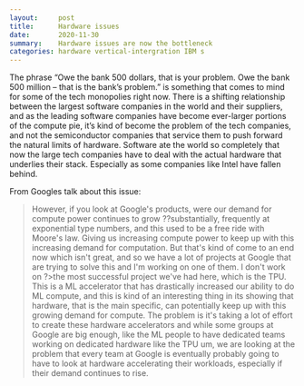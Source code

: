 ```yaml
---
layout:     post
title:      Hardware issues
date:       2020-11-30
summary:    Hardware issues are now the bottleneck
categories: hardware vertical-intergration IBM s
---
```



The phrase “Owe the bank 500 dollars, that is your problem. Owe the bank 500 million – that is the bank’s problem.” is something that comes to mind for some of the tech monopolies right now. There is a shifting relationship between the largest software companies in the world and their suppliers, and as the leading software companies have become ever-larger portions of the compute pie, it’s kind of become the problem of the tech companies, and not the semiconductor companies that service them to push forward the natural limits of hardware. Software ate the world so completely that now the large tech companies have to deal with the actual hardware that underlies their stack. Especially as some companies like Intel have fallen behind.

From Googles talk about this issue:

>However, if you look at Google's products, were our demand for compute power continues to grow ??substantially, frequently at exponential type numbers, and this used to be a free ride with Moore's law. Giving us increasing compute power to keep up with this increasing demand for computation. But that's kind of come to an end now which isn't great, and so we have a lot of projects at Google that are trying to solve this and I'm working on one of them. I don't work on ?>the most successful project we've had here, which is the TPU. This is a ML accelerator that has drastically increased our ability to do ML compute, and this is kind of an interesting thing in its showing that hardware, that is the main specific, can potentially keep up with this growing demand for compute. The problem is it's taking a lot of effort to create these hardware accelerators and while some groups at Google are big enough, like the ML people to have dedicated teams working on dedicated hardware like the TPU um, we are looking at the problem that every team at Google is eventually probably going to have to look at hardware accelerating their workloads, especially if their demand continues to rise.





